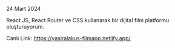 24 Mart 2024

React JS, React Router ve CSS kullanarak bir dijital film platformu oluşturuyorum.

Canlı Link: https://yasiralakus-filmapp.netlify.app/
